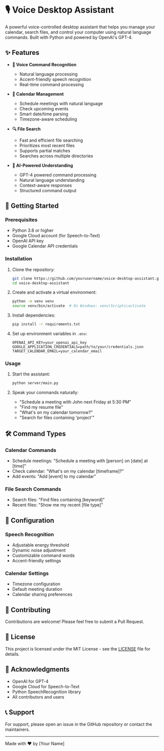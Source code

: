 # 🎙️ Voice Desktop Assistant

A powerful voice-controlled desktop assistant that helps you manage your calendar, search files, and control your computer using natural language commands. Built with Python and powered by OpenAI's GPT-4.

## ✨ Features

- **🎯 Voice Command Recognition**
  - Natural language processing
  - Accent-friendly speech recognition
  - Real-time command processing

- **📅 Calendar Management**
  - Schedule meetings with natural language
  - Check upcoming events
  - Smart date/time parsing
  - Timezone-aware scheduling

- **🔍 File Search**
  - Fast and efficient file searching
  - Prioritizes most recent files
  - Supports partial matches
  - Searches across multiple directories

- **🤖 AI-Powered Understanding**
  - GPT-4 powered command processing
  - Natural language understanding
  - Context-aware responses
  - Structured command output

## 🚀 Getting Started

### Prerequisites

- Python 3.8 or higher
- Google Cloud account (for Speech-to-Text)
- OpenAI API key
- Google Calendar API credentials

### Installation

1. Clone the repository:
   ```bash
   git clone https://github.com/yourusername/voice-desktop-assistant.git
   cd voice-desktop-assistant
   ```

2. Create and activate a virtual environment:
   ```bash
   python -m venv venv
   source venv/bin/activate  # On Windows: venv\Scripts\activate
   ```

3. Install dependencies:
   ```bash
   pip install -r requirements.txt
   ```

4. Set up environment variables in `.env`:
   ```
   OPENAI_API_KEY=your_openai_api_key
   GOOGLE_APPLICATION_CREDENTIALS=path/to/your/credentials.json
   TARGET_CALENDAR_EMAIL=your_calendar_email
   ```

### Usage

1. Start the assistant:
   ```bash
   python server/main.py
   ```

2. Speak your commands naturally:
   - "Schedule a meeting with John next Friday at 5:30 PM"
   - "Find my resume file"
   - "What's on my calendar tomorrow?"
   - "Search for files containing 'project'"

## 🛠️ Command Types

### Calendar Commands
- Schedule meetings: "Schedule a meeting with [person] on [date] at [time]"
- Check calendar: "What's on my calendar [timeframe]?"
- Add events: "Add [event] to my calendar"

### File Search Commands
- Search files: "Find files containing [keyword]"
- Recent files: "Show me my recent [file type]"

## 🔧 Configuration

### Speech Recognition
- Adjustable energy threshold
- Dynamic noise adjustment
- Customizable command words
- Accent-friendly settings

### Calendar Settings
- Timezone configuration
- Default meeting duration
- Calendar sharing preferences

## 🤝 Contributing

Contributions are welcome! Please feel free to submit a Pull Request.

## 📝 License

This project is licensed under the MIT License - see the [LICENSE](LICENSE) file for details.

## 🙏 Acknowledgments

- OpenAI for GPT-4
- Google Cloud for Speech-to-Text
- Python SpeechRecognition library
- All contributors and users

## 📞 Support

For support, please open an issue in the GitHub repository or contact the maintainers.

---

Made with ❤️ by [Your Name] 